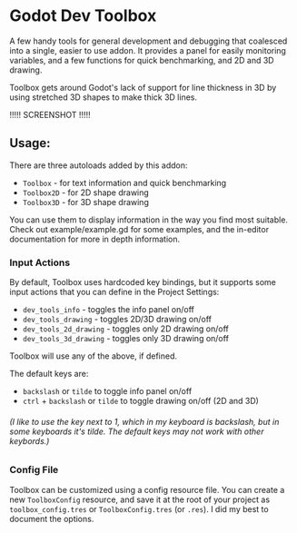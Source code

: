 # Godot Dev Toolbox

A few handy tools for general development and debugging that coalesced into a single, easier to use addon. It provides a panel for easily monitoring variables, and a few functions for quick benchmarking, and 2D and 3D drawing.

Toolbox gets around Godot's lack of support for line thickness in 3D by using stretched 3D shapes to make thick 3D lines.



 !!!!!    SCREENSHOT    !!!!!



## Usage:

There are three autoloads added by this addon:

- `Toolbox`    - for text information and quick benchmarking
- `Toolbox2D`  - for 2D shape drawing
- `Toolbox3D`  - for 3D shape drawing

You can use them to display information in the way you find most suitable. Check out example/example.gd for some examples, and the in-editor documentation for more in depth information.

### Input Actions

By default, Toolbox uses hardcoded key bindings, but it supports some input actions that you can define in the Project Settings:
 - `dev_tools_info`          - toggles the info panel on/off
 - `dev_tools_drawing`       - toggles 2D/3D drawing on/off
 - `dev_tools_2d_drawing`    - toggles only 2D drawing on/off
 - `dev_tools_3d_drawing`    - toggles only 3D drawing on/off

Toolbox will use any of the above, if defined.

The default keys are:
 - `backslash` or `tilde` to toggle info panel on/off
 - `ctrl` + `backslash` or `tilde` to toggle drawing on/off (2D and 3D)

###### (I like to use the key next to 1, which in my keyboard is backslash, but in some keyboards it's tilde. The default keys may not work with other keybords.)

### Config File

Toolbox can be customized using a config resource file. You can create a new `ToolboxConfig` resource, and save it at the root of your project as `toolbox_config.tres` or `ToolboxConfig.tres` (or `.res`). I did my best to document the options.





